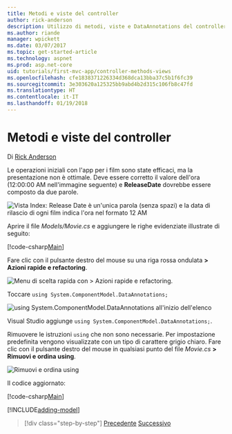 ```yaml
---
title: Metodi e viste del controller
author: rick-anderson
description: Utilizzo di metodi, viste e DataAnnotations del controller
ms.author: riande
manager: wpickett
ms.date: 03/07/2017
ms.topic: get-started-article
ms.technology: aspnet
ms.prod: asp.net-core
uid: tutorials/first-mvc-app/controller-methods-views
ms.openlocfilehash: cfe1838371226334d368dca13bba37c5b1f6fc39
ms.sourcegitcommit: 3e303620a125325bb9abd4b2d315c106fb8c47fd
ms.translationtype: HT
ms.contentlocale: it-IT
ms.lasthandoff: 01/19/2018
---
```

# <a name="controller-methods-and-views"></a>Metodi e viste del controller

Di [Rick Anderson](https://twitter.com/RickAndMSFT)

Le operazioni iniziali con l'app per i film sono state efficaci, ma la presentazione non è ottimale. Deve essere corretto il valore dell'ora (12:00:00 AM nell'immagine seguente) e **ReleaseDate** dovrebbe essere composto da due parole.

![Vista Index: Release Date è un'unica parola (senza spazi) e la data di rilascio di ogni film indica l'ora nel formato 12 AM](working-with-sql/_static/m55.png)

Aprire il file *Models/Movie.cs* e aggiungere le righe evidenziate illustrate di seguito:

[!code-csharp[Main](start-mvc/sample/MvcMovie/Models/MovieDateWithExtraUsings.cs?name=snippet_1&highlight=13-14)]

Fare clic con il pulsante destro del mouse su una riga rossa ondulata **> Azioni rapide e refactoring**.

  ![Menu di scelta rapida con **> Azioni rapide e refactoring**.](controller-methods-views/_static/qa.png)


Toccare `using System.ComponentModel.DataAnnotations;`

  ![using System.ComponentModel.DataAnnotations all'inizio dell'elenco](controller-methods-views/_static/da.png)

  Visual Studio aggiunge `using System.ComponentModel.DataAnnotations;`.

Rimuovere le istruzioni `using` che non sono necessarie. Per impostazione predefinita vengono visualizzate con un tipo di carattere grigio chiaro. Fare clic con il pulsante destro del mouse in qualsiasi punto del file *Movie.cs* **> Rimuovi e ordina using**.

![Rimuovi e ordina using](controller-methods-views/_static/rm.png)

Il codice aggiornato:

[!code-csharp[Main](./start-mvc/sample/MvcMovie/Models/MovieDate.cs?name=snippet_1)]

<!-- include start -->

[!INCLUDE[adding-model](../../includes/mvc-intro/controller-methods-views.md)]

>[!div class="step-by-step"]
[Precedente](working-with-sql.md)
[Successivo](search.md)  
